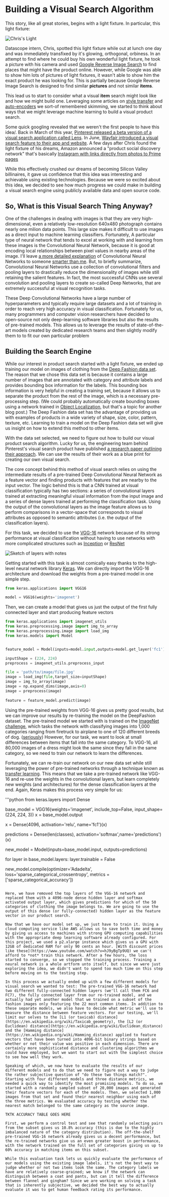 # Building a Visual Search Algorithm

This story, like all great stories, begins with a light fixture. In particular, this light fixture:

![Chris's Light](images/light_chris.png)

Datascope intern, Chris, spotted this light fixture while out at lunch one day and was immediately transfixed by it's glowing, orthogonal, orbiness. In an attempt to find where he could buy his own wonderful light fixture, he took a picture with his camera and used [Google Reverse Image Search](https://images.google.com/) to find places that might have the product online. However, while Google was able to show him lots of pictures of light fixtures, it wasn't able to show him the exact product he was looking for. This is partially because Google Reverse Image Search is designed to find similar **pictures** and not similar **items**.

This lead us to start to consider what a visual **item** search might look like and how we might build one. Leveraging some articles on [style transfer](link) and [auto-encoders](link) we sort-of remembered skimming, we started to think about ways that we might leverage machine learning to build a visual product search.

Some quick googling revealed that we weren't the first people to have this idea/. Back in March of this year, [Pinterest released a beta version of a visual search application called Lens](https://blog.pinterest.com/en/and-you-get-lens-and-you-get-lens-and-you-get-lens). In June, [Wayfair introduced a visual search feature to their app and website](http://engineering.wayfair.com/2017/06/visual-search-with-deep-learning/). A few days after Chris found the light fixture of his dreams, Amazon announced a "product social discovery network" that's basically [Instagram with links directly from photos to Prime pages](https://arstechnica.com/business/2017/07/amazon-spark-is-a-product-discovery-social-network-that-looks-like-instagram/)

While this effectively crushed our dreams of becoming Silicon Valley billinaires, it gave us confidence that this idea was interesting and achievable using existing technologies. Because we were so excited about this idea, we decided to see how much progress we could make in building a visual search engine using publicly available data and open source code.

## So, What is this Visual Search Thing Anyway?

One of the challenges in dealing with images is that they are very high-dimensional, even a relatively low-resolution 640x480 photograph contains nearly one milion data points. This large size makes it difficult to use images as a direct input to machine learning classifiers. Fortunately, A particular type of neural network that tends to excel at working with and learning from these images is the Convolutional Neural Network, because it is good at encoding local relationships between pixel values in nearby areas of the image. I'll leave [a more detailed explanation](https://ujjwalkarn.me/2016/08/11/intuitive-explanation-convnets/) of Convolutional Neural Networks to someone [smarter than me](http://cs231n.github.io/convolutional-networks/). But, to briefly summarize, Convolutional Neural Networks use a collection of convolutional filters and pooling layers to drastically reduce the dimensionality of images while still retaining the salient features. In fact, the most successful CNNs use several convolution and pooling layers to create so-called Deep Networks, that are extremely successful at visual recognition tasks.

These Deep Convolutional Networks have a large number of hyperparameters and typically require large datasets and a lot of training in order to reach very high accuracy in visual classification. Fortunately for us, many programmers and computer vision researchers have decided to open-source not only deep-learning software libraries but also the results of pre-trained models. This allows us to leverage the results of state-of-the-art models created by dedicated research teams and then slightly modify them to to fit our own particular problem

## Building the Search Engine

While our interest in product search started with a light fixture, we ended up training our model on images of clothing from the [Deep Fashion data set](http://mmlab.ie.cuhk.edu.hk/projects/DeepFashion.html). The reason that we chose this data set is because it contains a large number of images that are annotated with category and attribute labels and provides bounding box information for the labels. This bounding box information is very helpful in creating a training set, because it allows us to separate the product from the rest of the image, which is a necessary pre-processing step. (We could probably automatically create bounding boxes using a network trained in [Object Localization](link), but that's a topic for another blog post.) The Deep Fashion data set has the advantage of providing us with examples of products in a wide variety of shape, size, color, pattern, texture, etc. Learning to train a model on the Deep Fashion data set will give us insight on how to extend this method to other items.

With the data set selected, we need to figure out how to build our visual product search algorithm. Lucky for us, the engineering team behind Pinterest's visual search product have published [a research paper outlining their approach](https://arxiv.org/pdf/1702.04680.pdf). We can use the results of their work as a blue print for creating our own visual search.

The core concept behind this method of visual search relies on using the intermediate results of a pre-trained Deep Convolutional Neural Network as a feature vector and finding products with features that are nearby to the input vector. The logic behind this is that a CNN trained at visual classification typically has two sections: a series of convolutional layers trained at extracting meaningful visual information from the input image and a series of dense layers trained at performing the classification task. Using the output of the convolutional layers as the image feature allows us to perform comparisons in a vector-space that corresponds to visual attributes as opposed to semantic attributes (i.e. the output of the classification layers). 

For this task, we decided to use the [VGG-16](http://www.robots.ox.ac.uk/~vgg/research/very_deep/) network because of its strong performance at visual classification without having to use networks with more complicated structures such as [Inception](https://github.com/google/inception) or [ResNet](https://github.com/KaimingHe/deep-residual-networks)

![Sketch of layers with notes]()

Getting started with this task is almost comically easy thanks to the high-level neural network library [Keras](https://keras.io/). We can directly import the VGG-16 architecture and download the weights from a pre-trained model in one simple step.

```python
from keras.applications import VGG16

model = VGG16(weights='imagenet')
```

Then, we can create a model that gives us just the output of the first fully connected layer and start producing feature vectors

```python
from keras.applications import imagenet_utils
from keras.preprocessing.image import img_to_array
from keras.preprocessing.image import load_img
from keras.models import Model


feature_model = Model(inputs=model.input,outputs=model.get_layer('fc1').output)

inputShape = (224, 224)
preprocess = imagenet_utils.preprocess_input

file = 'path/to/image/file.jpg'
image = load_img(file,target_size=inputShape)
image = img_to_array(image)
image = np.expand_dims(image,axis=0)
image = preprocess(image)
    
feature = feature_model.predict(image)
```

Using the pre-trained weights from VGG-16 gives us pretty good results, but we can improve our results by re-training the model on the DeepFashion dataset. The pre-trained model we started with is trained on the [ImageNet challenge](http://www.image-net.org/challenges/LSVRC/), which tasks the network with classifying images into 1,000 categories ranging from firetruck to airplane to one of 120 different breeds of dog. ([seriously](https://arxiv.org/pdf/1409.0575.pdf)) However, for our task, we want to look at small differences between items that fall into the same category. To VGG-16, all 80,000 images of a dress might look the same since they fall in the same category, so we need to train our network to learn the differences.

Fortunately, we can re-train our network on our new data set while still leveraging the power of pre-trained networks through a technique known as [transfer learning](http://cs231n.github.io/transfer-learning/). This means that we take a pre-trained network like VGG-16 and re-use the weights in the convolutional layers, but learn completely new weights (and architectures) for the dense classification layers at the end. Again, Keras makes this process very simple for us:

'''python
from keras.layers import Dense

base_model = VGG16(weights='imagenet', include_top=False, input_shape=(224, 224, 3))
x = base_model.output

x = Dense(4096, activation='relu', name='fc1')(x)

predictions = Dense(len(classes), activation='softmax',name='predictions')(x)

new_model = Model(inputs=base_model.input, outputs=predictions)

for layer in base_model.layers:
    layer.trainable = False

new_model.compile(optimizer='Adadelta', loss='sparse_categorical_crossentropy',
                 metrics = ['sparse_categorical_accuracy'])
```

Here, we have removed the top layers of the VGG-16 network and replaced them with a 4096-node dense hidden layer and softmax activated output layer, which gives predictions for which of the 50 categories of clothing the image belongs to. We are going to use the output of this dense (or fully-connected) hidden layer as the feature vector in our product search. 

Now that we have our model set up, we just have to train it. Using a cloud computing service like AWS allows us to save both time and money by giving us access to machines with strong GPU computing capabilities with the appropriate deep learning software already configured. For this project, we used a p2.xlarge instance which gives us a GPU with 12GB of dedicated RAM for only 90 cents an hour. [With discount prices like these](https://www.youtube.com/watch?v=hJ9yBgTp9UQ) we can't afford to *not* train this network. After a few hours, the loss started to converge, so we stopped the training process. Training a neural network is a whole artform unto itself, but since we were just exploring the idea, we didn't want to spend too much time on this step before moving on to the testing step. 

In this process we actually ended up with a few different models for visual search we wanted to test: The pre-trained VGG-16 network had two different fully-connected hidden layers (we'll call them FC6 and FC7), the fully connected layer from our re-trained model, and we actually had yet another model that we trained on a subset of the fashion images only featuring the 22 most common items. In addition to these separate models, we also have to decide what metric we'll use to measure the distance between feature vectors. For our testing, we'll limit our selves to the [L1 (or taxicab) distance](https://en.wikipedia.org/wiki/Taxicab_geometry), the [L2 (or Euclidean) distance](https://en.wikipedia.org/wiki/Euclidean_distance) and the [Hamming distance](https://en.wikipedia.org/wiki/Hamming_distance) applied to feature vectors that have been turned into 4096-bit binary strings based on whether or not their value was positive in each dimension. There are certainly more sophisticated distance and clustering algorithms we could have employed, but we want to start out with the simplest choice to see how well they work.

Speaking of which, we now have to evaluate the results of our different models and to do that we need to figure out a way to judge the rather subjective question of "do these two things match?". Starting with four different models and three distance metrics, we needed a quick way to identify the most promising models. To do so, we started with a randomly sampled subset of 20,000 images and generated their feature vectors for each of the models. Then, we selected 1,000 images from that set and found their nearest neighbor using each of the three metrics. We evaluated accuracy by testing whether the nearest match belonged to the same category as the source image.

TKTK ACCURACY TABLE GOES HERE

First, we perform a control test and see that randomly selecting pairs from the subset gives us 10.8% accuracy (this is due to the highly imbalanced nature of the category distribution). The off-the-shelf pre-trained VGG-16 network already gives us a decent performance, but the re-trained networks give us an even greater boost in performance, with the network trained on the full set of categories giving us up to 60% accuracy in matching items on this subset. 

While this evaluation task lets us quickly evaluate the performance of our models using the existing image labels, it's not the best way to judge whether or not two items look the same. The category labels we have are relatively coarse-grained; we know if the network can distinguish between a coat and pants, but can it tell the difference between flannel and gingham? Since we are working on solving a task that is inherently subjective, we decided the best way to actually evaluate it was to get human feedback rating its performance.